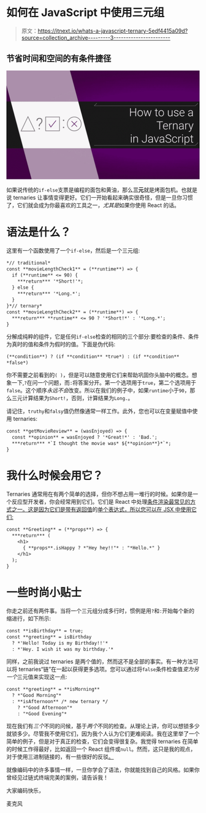 # 如何在 JavaScript 中使用三元组

> 原文：<https://itnext.io/whats-a-javascript-ternary-5edf4415a09d?source=collection_archive---------3----------------------->

## 节省时间和空间的有条件捷径

![](img/c08a5ced552d3ffd73f9f9fce7426f3b.png)

如果说传统的`if-else`支票是编程的面包和黄油，那么**三元**就是烤面包机。也就是说 ternaries 让事情变得更好。它们一开始看起来确实很奇怪，但是一旦你习惯了，它们就会成为你最喜欢的工具之一，*尤其是*如果你使用 React 的话。

# 语法是什么？

这里有一个函数使用了一个`if-else`，然后是一个三元组:

```
*// traditional*
const **movieLengthCheck1** = (**runtime**) => {
  if (**runtime** <= 90) {
    ***return*** '*Short!'*; 
  } else {
    ***return*** '*Long.*';
  }
}*// ternary*
const **movieLengthCheck2** = (**runtime**) => {
  ***return*** **runtime** <= 90 ? '*Short!*' : '*Long.*';
}
```

分解成纯粹的组件，它是任何`if-else`检查的相同的三个部分:要检查的条件、条件为真时的值和条件为假时的值。下面是伪代码:

```
(**condition**) ? (if **condition** *true*) : (if **condition** *false*)
```

你不需要之前看到的`( )`，但是可以随意使用它们来帮助巩固你头脑中的概念。想象一下,`?`在问一个问题，而`:`将答案分开。第一个选项用于`true`，第二个选项用于`false`。这个顺序*永远不会*改变。所以在我们的例子中，如果`runtime`小于`90`，那么三元计算结果为`Short!`，否则，计算结果为`Long.`。

请记住，`truthy`和`falsy`值仍然像通常一样工作。此外，您也可以在变量赋值中使用 ternaries:

```
const **getMovieReview** = (wasEnjoyed) => {
  const **opinion** = wasEnjoyed ? '*Great!*' : 'Bad.';
  ***return*** *`I thought the movie was* ${**opinion**}*`*;
}
```

# 我什么时候会用它？

Ternaries 通常用在有两个简单的选择，但你不想占用一堆行的时候。如果你是一个反应型开发者，你会经常用到它们。它们是 React 中处理[条件渲染最常见的方式之一。这是因为它们是带有返回值](https://reactjs.org/docs/conditional-rendering.html#inline-if-else-with-conditional-operator)的[单个表达式，所以您可以在 JSX 中使用它们:](https://stackoverflow.com/questions/22876978/loop-inside-react-jsx)

```
const **Greeting** = (**props**) => {
  ***return*** (
    <h1>
      { **props**.isHappy ? *"Hey hey!!"* : "*Hello.*" }
    </h1>
  );
}
```

# 一些时尚小贴士

你走之前还有两件事。当将一个三元组分成多行时，惯例是用`?`和`:`开始每个新的缩进行，如下所示:

```
const **isBirthday** = true;
const **greeting** = isBirthday
  ? *'Hello! Today is my Birthday!!'*
  : *'Hey. I wish it was my birthday.'*
```

同样，之前我说过 ternaries 是两个值的，然而这不是全部的事实。有一种方法可以将 ternaries“链”在一起以获得更多选项。您可以通过将`false`条件检查值*变为另一个*三元值来实现这一点:

```
const **greeting** = **isMorning** 
  ? *"Good Morning"*
  : **isAfternoon** /* new ternary */
    ? *"Good Afternoon"*
    : "*Good Evening"*
```

现在我们有*三个*不同的问候，基于*两个*不同的检查。从理论上讲，你可以想锁多少就锁多少。尽管我不使用它们，因为我个人认为它们更难阅读。我在这里举了一个简单的例子，但是对于真正的检查，它们会变得很复杂。我觉得 ternaries 在简单的时候工作得最好，比如返回一个 React 组件或`null`。然而，这只是我的观点，对于使用三进制链接的，有一些很好的反驳[。](https://medium.com/javascript-scene/nested-ternaries-are-great-361bddd0f340)

就像编码中的许多事情一样，一旦你学会了语法，你就能找到自己的风格。如果你曾经见过链式终端完美的案例，请告诉我！

大家编码快乐，

麦克风